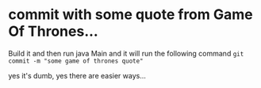 # commit with some quote from Game Of Thrones...
Build it and then run java Main and it will run the following command
```git commit -m "some game of thrones quote"```

yes it's dumb, yes there are easier ways...
